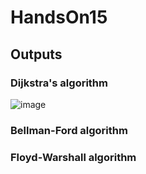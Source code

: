 # HandsOn15
## Outputs
### Dijkstra's algorithm
![image](https://github.com/snigdhasuram/HandsOn15/assets/156977256/610e3c90-9ddd-4263-b132-948948e7759e)

### Bellman-Ford algorithm
### Floyd-Warshall algorithm
